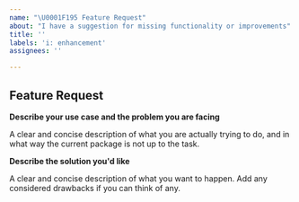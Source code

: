 ```yaml
---
name: "\U0001F195 Feature Request"
about: "I have a suggestion for missing functionality or improvements"
title: ''
labels: 'i: enhancement'
assignees: ''

---
```


## Feature Request

**Describe your use case and the problem you are facing**

A clear and concise description of what you are actually trying to do, and in what way the current package is not up to the task.

**Describe the solution you'd like**

A clear and concise description of what you want to happen. Add any considered drawbacks if you can think of any.
